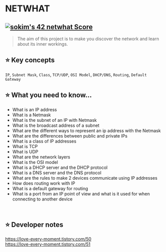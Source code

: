 # NETWHAT

[![sokim's 42 netwhat Score](https://badge42.vercel.app/api/v2/cl1sxc9pb003009jgq7f86utb/project/2200411)](https://github.com/JaeSeoKim/badge42)
-------------------------

> The aim of this project is to make you discover the network and learn about its inner workings.

## ⭐ Key concepts
`IP`, `Subnet Mask`, `Class`, `TCP/UDP`, `OSI Model`, `DHCP/DNS`, `Routing`, `Default Gateway`
</br>

## ⭐ What you need to know...

- What is an IP address
- What is a Netmask
- What is the subnet of an IP with Netmask
- What is the broadcast address of a subnet
- What are the different ways to represent an ip address with the Netmask
- What are the differences between public and private IPs
- What is a class of IP addresses
- What is TCP
- What is UDP
- What are the network layers
- What is the OSI model
- What is a DHCP server and the DHCP protocol
- What is a DNS server and the DNS protocol
- What are the rules to make 2 devices communicate using IP addresses
- How does routing work with IP
- What is a default gateway for routing
- What is a port from an IP point of view and what is it used for when connecting to another device
</br>

## ⭐ Developer notes
https://love-every-moment.tistory.com/50
</br>
https://love-every-moment.tistory.com/51
</br>
</br>
</br>

